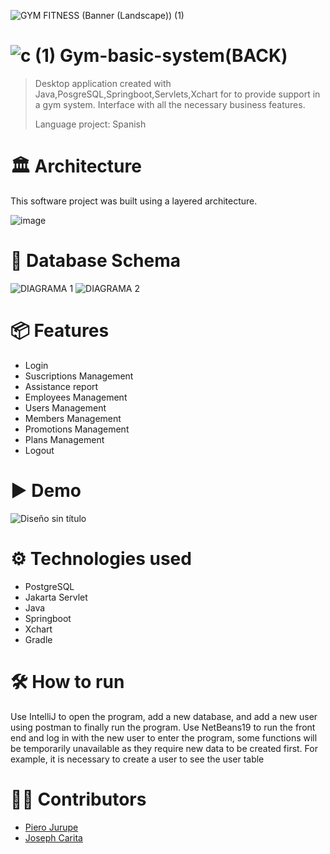 ![GYM FITNESS (Banner (Landscape)) (1)](https://github.com/user-attachments/assets/42b6e915-2f20-46b3-8fcc-4abf2a2b44af)
#  ![c (1)](https://github.com/user-attachments/assets/7e515e7e-9318-41f7-8a54-897f458f0979) Gym-basic-system(BACK)
> Desktop application created with Java,PosgreSQL,Springboot,Servlets,Xchart for to provide support in a gym system.
> Interface with all the necessary business features.
>
> Language project: Spanish

# 🏛 Architecture
This software project was built using a layered architecture.

![image](https://github.com/user-attachments/assets/83760419-6df8-4ab1-8400-176bc2dc9701)

# 📄 Database Schema

![DIAGRAMA 1](https://github.com/user-attachments/assets/610be691-ca47-4c99-a442-43546b653964) ![DIAGRAMA 2](https://github.com/user-attachments/assets/c55f43ab-9b44-47f8-874d-87dca013dfe8)

# 📦 Features
* Login
* Suscriptions Management
* Assistance report
* Employees Management
* Users Management
* Members Management
* Promotions Management
* Plans Management
* Logout
  
# ▶ Demo
![Diseño sin título](https://github.com/user-attachments/assets/18eb39b4-1a15-4b5e-b251-f702c2c79423)

# ⚙ Technologies used
* PostgreSQL
* Jakarta Servlet
* Java 
* Springboot
* Xchart
* Gradle

# 🛠 How to run
Use IntelliJ to open the program, add a new database, and add a new user using postman to finally run the program. Use NetBeans19 to run the front end and log in with the new user to enter the program, some functions will be temporarily unavailable as they require new data to be created first. For example, it is necessary to create a user to see the user table
# 👷‍♀️ Contributors
* [Piero Jurupe](https://github.com/PieroJurupe)
* [Joseph Carita](https://github.com/jcaritam)
    
